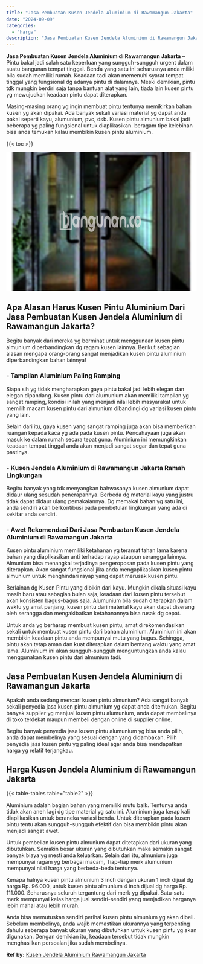 ```yaml
---
title: "Jasa Pembuatan Kusen Jendela Aluminium di Rawamangun Jakarta"
date: "2024-09-09"
categories: 
  - "harga"
description: "Jasa Pembuatan Kusen Jendela Aluminium di Rawamangun Jakarta. Anda bisa memutuskan sendiri perihal kusen pintu almunium yg akan dibeli. Sebelum membelinya, a..."
---
```


**Jasa Pembuatan Kusen Jendela Aluminium di Rawamangun Jakarta** – Pintu bakal jadi salah satu keperluan yang sungguh-sungguh urgent dalam suatu bangunan tempat tinggal. Benda yang satu ini seharusnya anda miliki bila sudah memiliki rumah. Keadaan tadi akan memenuhi syarat tempat tinggal yang fungsional dg adanya pintu di dalamnya. Meski demikian, pintu tdk mungkin berdiri saja tanpa bantuan alat yang lain, tiada lain kusen pintu yg mewujudkan keadaan pintu dapat diterapkan.

Masing-masing orang yg ingin membuat pintu tentunya memikirkan bahan kusen yg akan dipakai. Ada banyak sekali variasi material yg dapat anda pakai seperti kayu, alumunium, pvc, dsb. Kusen pintu almunium bakal jadi beberapa yg paling fungsional untuk diaplikasikan. beragam tipe kelebihan bisa anda temukan kalau membikin kusen pintu aluminium.

{{< toc >}}

![Jasa Pembuatan Kusen Jendela Aluminium di Rawamangun Jakarta](/images/harga-kusen-jendela-alumunium-09.png)

## Apa Alasan Harus Kusen Pintu Aluminium Dari Jasa Pembuatan Kusen Jendela Aluminium di Rawamangun Jakarta?

Begitu banyak dari mereka yg berminat untuk menggunaan kusen pintu almunium diperbandingkan dg ragam kusen lainnya. Berikut sebagian alasan mengapa orang-orang sangat menjadikan kusen pintu aluminium diperbandingkan bahan lainnya!

### \- Tampilan Aluminium Paling Ramping

Siapa sih yg tidak mengharapkan gaya pintu bakal jadi lebih elegan dan elegan dipandang. Kusen pintu dari alumunium akan memiliki tampilan yg sangat ramping, kondisi inilah yang menjadi nilai lebih masyarakat untuk memilih macam kusen pintu dari almunium dibandingi dg variasi kusen pintu yang lain.

Selain dari itu, gaya kusen yang sangat ramping juga akan bisa memberikan ruangan kepada kaca yg ada pada kusen pintu. Pencahayaan juga akan masuk ke dalam rumah secara tepat guna. Aluminium ini memungkinkan keadaan tempat tinggal anda akan menjadi sangat segar dan tepat guna pastinya.

### \- Kusen Jendela Aluminium di Rawamangun Jakarta Ramah Lingkungan

Begitu banyak yang tdk menyangkan bahwasanya kusen almunium dapat didaur ulang sesudah penerapannya. Berbeda dg material kayu yang justru tidak dapat didaur ulang pemakaiannya. Dg memakai bahan yg satu ini, anda sendiri akan berkontibusi pada pembetulan lingkungan yang ada di sekitar anda sendiri.

### \- Awet Rekomendasi Dari Jasa Pembuatan Kusen Jendela Aluminium di Rawamangun Jakarta

Kusen pintu aluminium memiliki ketahanan yg teramat tahan lama karena bahan yang diaplikasikan anti terhadap rayap ataupun serangga lainnya. Almunium bisa menangkal terjadinya pengeroposan pada kusen pintu yang diterapkan. Akan sangat fungsional jika anda mengaplikasikan kusen pintu almunium untuk menghindari rayap yang dapat merusak kusen pintu.

Berlainan dg Kusen Pintu yang dibikin dari kayu. Mungkin dikala situasi kayu masih baru atau sebagian bulan saja, keadaan dari kusen pintu tersebut akan konsisten bagus-bagus saja. Alumunium bila sudah diterapkan dalam waktu yg amat panjang, kusen pintu dari material kayu akan dapat diserang oleh serangga dan mengakibatkan ketahanannya bisa rusak dg cepat.

Untuk anda yg berharap membuat kusen pintu, amat direkomendasikan sekali untuk membuat kusen pintu dari bahan aluminium. Aluminium ini akan membikin keadaan pintu anda mempunyai mutu yang bagus. Sehingga, pintu akan tetap aman dan kuat diterapkan dalam bentang waktu yang amat lama. Aluminium ini akan sungguh-sungguh menguntungkan anda kalau menggunakan kusen pintu dari almunium tadi.

## Jasa Pembuatan Kusen Jendela Aluminium di Rawamangun Jakarta

Apakah anda sedang mencari kusen pintu almunium? Ada sangat banyak sekali penyedia jasa kusen pintu almunium yg dapat anda ditemukan. Begitu banyak supplier yg menjual kusen pintu alumunium, anda dapat membelinya di toko terdekat maupun membeli dengan online di supplier online.

Begitu banyak penyedia jasa kusen pintu alumunium yg bisa anda pilih, anda dapat membelinya yang sesuai dengan yang didambakan. Pilih penyedia jasa kusen pintu yg paling ideal agar anda bisa mendapatkan harga yg relatif terjangkau.

## Harga Kusen Jendela Aluminium di Rawamangun Jakarta

{{< table-tables table="table2" >}}

Aluminium adalah bagian bahan yang memiliki mutu baik. Tentunya anda tidak akan aneh lagi dg tipe material yg satu ini. Aluminium juga kerap kali diaplikasikan untuk beraneka variasi benda. Untuk diterapkan pada kusen pintu tentu akan sungguh-sungguh efektif dan bisa membikin pintu akan menjadi sangat awet.

Untuk pembelian kusen pintu almunium dapat ditetapkan dari ukuran yang dibutuhkan. Semakin besar ukuran yang dibutuhkan maka semakin sangat banyak biaya yg mesti anda keluarkan. Selain dari itu, almunium juga mempunyai ragam yg berbagai macam, Tiap-tiap merk alumunium mempunyai nilai harga yang berbeda-beda tentunya.

Kenapa halnya kusen pintu almunium 3 inch dengan ukuran 1 inch dijual dg harga Rp. 96.000, untuk kusen pintu almunium 4 inch dijual dg harga Rp. 111.000. Seharusnya seluruh tergantung dari merk yg dipakai. Satu-satu merk mempunyai kelas harga jual sendiri-sendiri yang menjadikan harganya lebih mahal atau lebih murah.

Anda bisa memutuskan sendiri perihal kusen pintu almunium yg akan dibeli. Sebelum membelinya, anda wajib memastikan ukurannya yang terpenting dahulu seberapa banyak ukuran yang dibutuhkan untuk kusen pintu yg akan digunakan. Dengan demikian itu, keadaan tersebut tidak mungkin menghasilkan persoalan jika sudah membelinya.

**Ref by:** [Kusen Jendela Aluminium Rawamangun Jakarta](https://id.wikipedia.org/wiki/Kusen)
